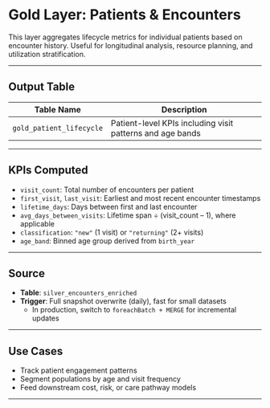 # Gold Layer: Patients & Encounters

This layer aggregates lifecycle metrics for individual patients based on encounter history. Useful for longitudinal analysis, resource planning, and utilization stratification.

---

## Output Table

| Table Name              | Description                                                |
|-------------------------|------------------------------------------------------------|
| `gold_patient_lifecycle`| Patient-level KPIs including visit patterns and age bands  |

---

## KPIs Computed

- `visit_count`: Total number of encounters per patient  
- `first_visit`, `last_visit`: Earliest and most recent encounter timestamps  
- `lifetime_days`: Days between first and last encounter  
- `avg_days_between_visits`: Lifetime span ÷ (visit_count – 1), where applicable  
- `classification`: `"new"` (1 visit) or `"returning"` (2+ visits)  
- `age_band`: Binned age group derived from `birth_year`

---

## Source

- **Table**: `silver_encounters_enriched`  
- **Trigger**: Full snapshot overwrite (daily), fast for small datasets  
  - In production, switch to `foreachBatch + MERGE` for incremental updates

---

## Use Cases

- Track patient engagement patterns  
- Segment populations by age and visit frequency  
- Feed downstream cost, risk, or care pathway models

---